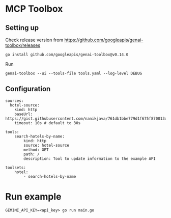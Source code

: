 # MCP Toolbox

## Setting up
Check release version from https://github.com/googleapis/genai-toolbox/releases

```
go install github.com/googleapis/genai-toolbox@v0.14.0
```

Run

```
genai-toolbox --ui --tools-file tools.yaml --log-level DEBUG
```

## Configuration

```
sources:
  hotel-source:
    kind: http
    baseUrl: https://gist.githubusercontent.com/nanikjava/761db1bbe779d1f675f870013da5896a/raw/93fa3810c5740db6d4b8ec9660be45eff311c4d2/hotels.txt
    timeout: 10s # default to 30s

tools:
    search-hotels-by-name:
        kind: http
        source: hotel-source
        method: GET
        path: /
        description: Tool to update information to the example API

toolsets:
    hotel:
        - search-hotels-by-name
```

# Run example

```
GEMINI_API_KEY=<api_key> go run main.go
```
